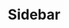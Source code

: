 ---
layout: component.njk
tags: 
    - maps_components_en
key: sidebar-maps_en
title: Sidebar
parent: maps_components_en
image: maps/overview/sidebar.webp
keywords: sidebar
order: 50
availablelanguages: 
    - de
---